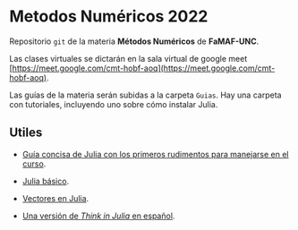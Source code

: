 # Metodos Numéricos 2022

Repositorio `git` de la materia **Métodos Numéricos** de **FaMAF-UNC**.

Las clases virtuales se dictarán en la sala virtual de google meet [https://meet.google.com/cmt-hobf-aoq](https://meet.google.com/cmt-hobf-aoq).

Las guías de la materia serán subidas a la carpeta `Guias`.
Hay una carpeta con tutoriales, incluyendo uno sobre cómo instalar Julia.

## Utiles

* [Guía concisa de Julia con los primeros rudimentos para manejarse en el curso](https://sites.google.com/site/arturoerdely/programacion-en-julia/introjulia).

* [Julia básico](https://github.com/jltabara/Julia-y-las-Matematicas).

* [Vectores en Julia](https://drive.google.com/file/d/1I-jJH3eUCN8FM-aAMGSpebyukgMgg2Am/view).

* [Una versión de *Think in Julia* en español](https://introajulia.org/introAjulia.pdf).
